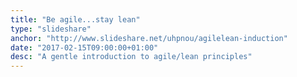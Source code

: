 ```yaml
---
title: "Be agile...stay lean"
type: "slideshare"
anchor: "http://www.slideshare.net/uhpnou/agilelean-induction"
date: "2017-02-15T09:00:00+01:00"
desc: "A gentle introduction to agile/lean principles"
---
```

